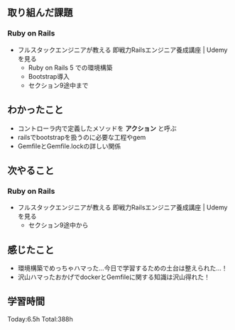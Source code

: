 ## 取り組んだ課題
### Ruby on Rails
- フルスタックエンジニアが教える 即戦力Railsエンジニア養成講座 | Udemyを見る
  - Ruby on Rails 5 での環境構築
  - Bootstrap導入
  - セクション9途中まで
## わかったこと
- コントローラ内で定義したメソッドを **アクション** と呼ぶ
- railsでbootstrapを扱うのに必要な工程やgem
- GemfileとGemfile.lockの詳しい関係
## 次やること
### Ruby on Rails
- フルスタックエンジニアが教える 即戦力Railsエンジニア養成講座 | Udemyを見る
  - セクション9途中から
## 感じたこと
- 環境構築でめっちゃハマった...今日で学習するための土台は整えられた...！
- 沢山ハマったおかげでdockerとGemfileに関する知識は沢山得れた！
## 学習時間
Today:6.5h Total:388h
